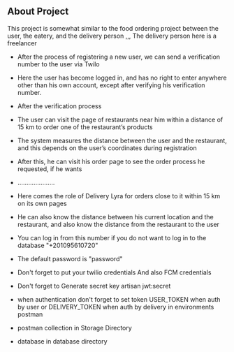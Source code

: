 ## About Project

This project is somewhat similar to the food ordering project between the user, the eatery, and the delivery person ,,,
The delivery person here is a freelancer

-   After the process of registering a new user, we can send a verification number to the user via Twilo
-   Here the user has become logged in, and has no right to enter anywhere other than his own account, except after verifying
    his verification number.
-   After the verification process
-   The user can visit the page of restaurants near him within a distance of 15 km to order one of the restaurant’s products
-   The system measures the distance between the user and the restaurant, and this depends on the user’s coordinates
    during registration
-   After this, he can visit his order page to see the order process he requested, if he wants

-   .....................

-   Here comes the role of Delivery Lyra for orders close to it within 15 km on its own pages
-   He can also know the distance between his current location and the restaurant, and also know the distance from the
    restaurant to the user

-   You can log in from this number if you do not want to log in to the database "+201095610720"
-   The default password is "password"
-   Don't forget to put your twilio credentials And also FCM credentials
-   Don't forget to Generate secret key artisan jwt:secret
-   when authentication don't forget to set token USER_TOKEN when auth by user
    or DELIVERY_TOKEN when auth by delivery in environments postman

-   postman collection in Storage Directory
-   database in database directory
